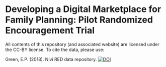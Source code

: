 # Developing a Digital Marketplace for Family Planning: Pilot Randomized Encouragement Trial

All contents of this repository (and associated website) are licensed under the CC-BY license. To cite the data, please use:

Green, E.P. (2018). Nivi RED data repository. [![DOI](https://zenodo.org/badge/125381772.svg)](https://zenodo.org/badge/latestdoi/125381772)
